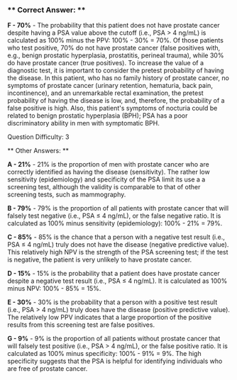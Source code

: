 ### ** Correct Answer: **

**F - 70%** - The probability that this patient does not have prostate cancer despite having a PSA value above the cutoff (i.e., PSA > 4 ng/mL) is calculated as 100% minus the PPV: 100% - 30% = 70%. Of those patients who test positive, 70% do not have prostate cancer (false positives with, e.g., benign prostatic hyperplasia, prostatitis, perineal trauma), while 30% do have prostate cancer (true positives). To increase the value of a diagnostic test, it is important to consider the pretest probability of having the disease. In this patient, who has no family history of prostate cancer, no symptoms of prostate cancer (urinary retention, hematuria, back pain, incontinence), and an unremarkable rectal examination, the pretest probability of having the disease is low, and, therefore, the probability of a false positive is high. Also, this patient's symptoms of nocturia could be related to benign prostatic hyperplasia (BPH); PSA has a poor discriminatory ability in men with symptomatic BPH.

Question Difficulty: 3

** Other Answers: **

**A - 21%** - 21% is the proportion of men with prostate cancer who are correctly identified as having the disease (sensitivity). The rather low sensitivity (epidemiology) and specificity of the PSA limit its use a a screening test, although the validity is comparable to that of other screening tests, such as mammography.

**B - 79%** - 79% is the proportion of all patients with prostate cancer that will falsely test negative (i.e., PSA ≤ 4 ng/mL), or the false negative ratio. It is calculated as 100% minus sensitivity (epidemiology): 100% - 21% = 79%.

**C - 85%** - 85% is the chance that a person with a negative test result (i.e., PSA ≤ 4 ng/mL) truly does not have the disease (negative predictive value). This relatively high NPV is the strength of the PSA screening test; if the test is negative, the patient is very unlikely to have prostate cancer.

**D - 15%** - 15% is the probability that a patient does have prostate cancer despite a negative test result (i.e., PSA ≤ 4 ng/mL). It is calculated as 100% minus NPV: 100% - 85% = 15%.

**E - 30%** - 30% is the probability that a person with a positive test result (i.e., PSA > 4 ng/mL) truly does have the disease (positive predictive value). The relatively low PPV indicates that a large proportion of the positive results from this screening test are false positives.

**G - 9%** - 9% is the proportion of all patients without prostate cancer that will falsely test positive (i.e., PSA > 4 ng/mL), or the false positive ratio. It is calculated as 100% minus specificity: 100% - 91% = 9%. The high specificity suggests that the PSA is helpful for identifying individuals who are free of prostate cancer.

